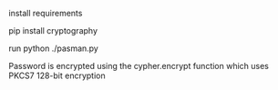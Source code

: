 install requirements

pip install cryptography

run python ./pasman.py

Password is encrypted using the cypher.encrypt function which uses PKCS7 128-bit encryption
